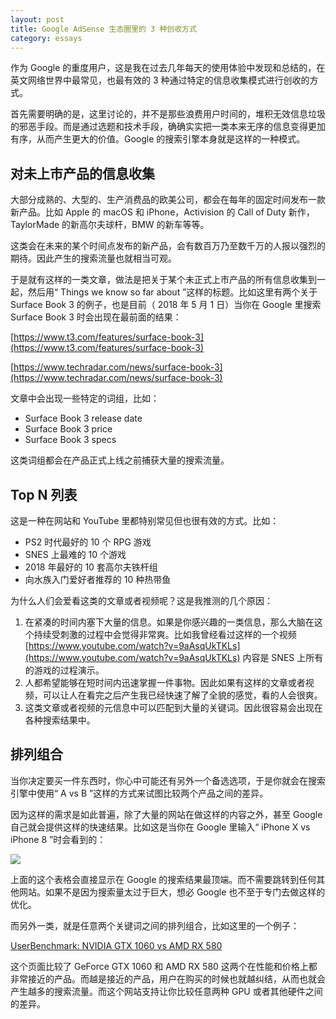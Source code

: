 ```yaml
---
layout: post
title: Google AdSense 生态圈里的 3 种创收方式
category: essays
---
```


作为 Google 的重度用户，这是我在过去几年每天的使用体验中发现和总结的，在英文网络世界中最常见，也最有效的 3 种通过特定的信息收集模式进行创收的方式。

首先需要明确的是，这里讨论的，并不是那些浪费用户时间的，堆积无效信息垃圾的邪恶手段。而是通过选题和技术手段，确确实实把一类本来无序的信息变得更加有序，从而产生更大的价值。Google 的搜索引擎本身就是这样的一种模式。

## 对未上市产品的信息收集

大部分成熟的、大型的、生产消费品的欧美公司，都会在每年的固定时间发布一款新产品。比如 Apple 的 macOS 和 iPhone，Activision 的 Call of Duty 新作，TaylorMade 的新高尔夫球杆，BMW 的新车等等。

这类会在未来的某个时间点发布的新产品，会有数百万乃至数千万的人报以强烈的期待。因此产生的搜索流量也就相当可观。

于是就有这样的一类文章，做法是把关于某个未正式上市产品的所有信息收集到一起，然后用“ Things we know so far about ”这样的标题。比如这里有两个关于 Surface Book 3 的例子，也是目前（ 2018 年 5 月 1 日）当你在 Google 里搜索 Surface Book 3 时会出现在最前面的结果：

[https://www.t3.com/features/surface-book-3](https://www.t3.com/features/surface-book-3)

[https://www.techradar.com/news/surface-book-3](https://www.techradar.com/news/surface-book-3)

文章中会出现一些特定的词组，比如：

* Surface Book 3 release date
* Surface Book 3 price
* Surface Book 3 specs

这类词组都会在产品正式上线之前捕获大量的搜索流量。

## Top N 列表

这是一种在网站和 YouTube 里都特别常见但也很有效的方式。比如：

* PS2 时代最好的 10 个 RPG 游戏
* SNES 上最难的 10 个游戏
* 2018 年最好的 10 套高尔夫铁杆组
* 向水族入门爱好者推荐的 10 种热带鱼

为什么人们会爱看这类的文章或者视频呢？这是我推测的几个原因：

1. 在紧凑的时间内塞下大量的信息。如果是你感兴趣的一类信息，那么大脑在这个持续受刺激的过程中会觉得非常爽。比如我曾经看过这样的一个视频 [https://www.youtube.com/watch?v=9aAsqUkTKLs](https://www.youtube.com/watch?v=9aAsqUkTKLs) 内容是 SNES 上所有的游戏的过程演示。
2. 人都希望能够在短时间内迅速掌握一件事物。因此如果有这样的文章或者视频，可以让人在看完之后产生我已经快速了解了全貌的感觉，看的人会很爽。
3. 这类文章或者视频的元信息中可以匹配到大量的关键词。因此很容易会出现在各种搜索结果中。

## 排列组合

当你决定要买一件东西时，你心中可能还有另外一个备选选项，于是你就会在搜索引擎中使用“ A vs B ”这样的方式来试图比较两个产品之间的差异。

因为这样的需求是如此普遍，除了大量的网站在做这样的内容之外，甚至 Google 自己就会提供这样的快速结果。比如这是当你在 Google 里输入“ iPhone X vs iPhone 8 ”时会看到的：

![]( https://i.v2ex.co/1PR8BYLE.png )

上面的这个表格会直接显示在 Google 的搜索结果最顶端。而不需要跳转到任何其他网站。如果不是因为搜索量太过于巨大，想必 Google 也不至于专门去做这样的优化。

而另外一类，就是任意两个关键词之间的排列组合，比如这里的一个例子：

[UserBenchmark: NVIDIA GTX 1060 vs AMD RX 580](http://gpu.userbenchmark.com/Compare/Nvidia-GTX-1060-6GB-vs-AMD-RX-580/3639vs3923)

这个页面比较了 GeForce GTX 1060 和 AMD RX 580 这两个在性能和价格上都非常接近的产品。而越是接近的产品，用户在购买的时候也就越纠结，从而也就会产生越多的搜索流量。而这个网站支持让你比较任意两种 GPU 或者其他硬件之间的差异。